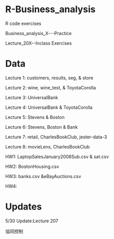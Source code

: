 # R-Business_analysis
R code exercises

Business_analysis_X---Practice


Lecture_20X--Inclass Exercises

# Data
Lecture 1: customers, results, seg, & store

Lecture 2: wine, wine_test, & ToyotaCorolla

Lecture 3: UniversalBank

Lecture 4: UniversalBank & ToyotaCorolla

Lecture 5: Stevens & Boston

Lecture 6: Stevens, Boston & Bank

Lecture 7: retail, CharlesBookClub, jester-data-3

Lecture 8: movieLens, CharlesBookClub

HW1: LaptopSalesJanuary2008Sub.csv & sat.csv 

HW2: BostonHousing.csv 

HW3: banks.csv &eBayAuctions.csv 

HW4:



# Updates


5/30 Update:Lecture 207

協同控制

